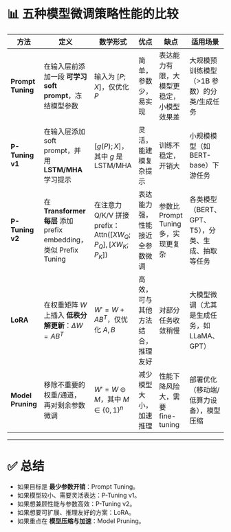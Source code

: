 
# 📊 五种模型微调策略性能的比较

| 方法                | 定义                                                        | 数学形式                                                      | 优点               | 缺点                        | 适用场景                          |
| ----------------- | --------------------------------------------------------- | --------------------------------------------------------- | ---------------- | ------------------------- | ----------------------------- |
| **Prompt Tuning** | 在输入层前添加一段 **可学习 soft prompt**，冻结模型参数                      | 输入为 $[P;X]$，仅优化 $P$                                       | 简单，参数少，易实现       | 表达能力有限，大模型更稳定，小模型效果差      | 大规模预训练模型（>1B 参数）的分类/生成任务      |
| **P-Tuning v1**   | 在输入层添加 soft prompt，并用 **LSTM/MHA** 学习提示                   | $[g(P);X]$，其中 $g$ 是 LSTM/MHA                              | 灵活，能建模复杂提示       | 训练不稳定，开销大                 | 小规模模型（如 BERT-base）下游任务        |
| **P-Tuning v2**   | 在 **Transformer 每层** 添加 prefix embedding，类似 Prefix Tuning | 在注意力 Q/K/V 拼接 prefix：$\text{Attn}([XW_Q;P_Q],[XW_K;P_K])$ | 表达能力强，性能接近全参数微调  | 参数比 Prompt Tuning 多，实现更复杂 | 各类模型（BERT、GPT、T5），分类、生成、抽取等任务 |
| **LoRA**          | 在权重矩阵 $W$ 上插入 **低秩分解更新**：$\Delta W = AB^T$                | $W' = W + AB^T$，仅优化 $A,B$                                 | 高效，可与其他方法结合，推理友好 | 对部分任务收敛稍慢                 | 大模型微调（尤其是生成任务，如 LLaMA、GPT）    |
| **Model Pruning** | 移除不重要的权重/通道，再对剩余参数微调                                      | $W' = W \odot M$，其中 $M \in \{0,1\}^n$                     | 减少模型大小，加速推理      | 性能下降风险大，需要 fine-tuning    | 部署优化（移动端/低算力设备），模型压缩          |

---

# ✅ 总结

* 如果目标是 **最少参数开销**：Prompt Tuning。
* 如果模型较小、需要灵活表达：P-Tuning v1。
* 如果想兼顾性能与参数高效：P-Tuning v2。
* 如果想要可扩展、推理友好的方案：LoRA。
* 如果重点在 **模型压缩与加速**：Model Pruning。


